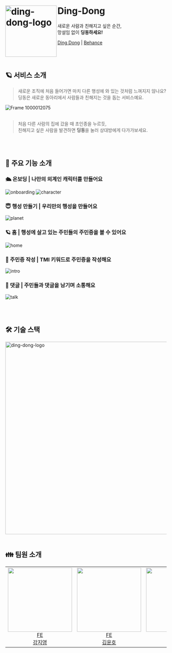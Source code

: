 

# <img width="160" align=left alt="ding-dong-logo" src="https://github.com/depromeet/Ding-dong-fe/assets/62633444/db00a3c0-4959-426e-9d1f-545efc22cfc6"> Ding-Dong 
새로운 사람과 친해지고 싶은 순간,<br/> 망설임 없이 **딩동하세요!**

<a href="https://ding-dong-planet.com/">Ding Dong</a> | <a href='https://www.behance.net/gallery/175602565/DingDong-TMI-'>Behance</a>

<br/>
<br/>

## 🪐 서비스 소개

  > 새로운 조직에 처음 들어가면 마치 다른 행성에 와 있는 것처럼 느껴지지 않나요? <br/> 
  딩동은 새로운 동아리에서 사람들과 친해지는 것을 돕는 서비스예요. <br/>
  
  ![Frame 1000012075](https://github.com/depromeet/Ding-dong-fe/assets/62633444/55d857cd-d18e-409d-b7bf-b42306202038)
  <br/>
  <br/>
  
  > 처음 다른 사람의 집에 갔을 때 초인종을 누르듯,  <br/>
  친해지고 싶은 사람을 발견하면 **딩동**을 눌러 상대방에게 다가가보세요.

<br/>
<br/>

## 💫 주요 기능 소개
### 🛳️ 온보딩 | 나만의 외계인 캐릭터를 만들어요 
![onboarding](https://github.com/depromeet/Ding-dong-fe/assets/62633444/e6bad261-b4be-4343-8f8c-f0b17483ef1d)
![character](https://github.com/depromeet/Ding-dong-fe/assets/62633444/cd503980-59c5-4752-a266-ab39faa7a54a)

### 😇 행성 만들기 | 우리만의 행성을 만들어요
![planet](https://github.com/depromeet/Ding-dong-fe/assets/62633444/d50a07d2-a9a3-45dc-ad61-82fff1514854)

### 🪐 홈 | 행성에 살고 있는 주민들의 주민증을 볼 수 있어요
![home](https://github.com/depromeet/Ding-dong-fe/assets/62633444/f04393b0-a4b1-4e15-97d8-487e6456c1a3)
### 📝 주민증 작성 | TMI 키워드로 주민증을 작성해요
![intro](https://github.com/depromeet/Ding-dong-fe/assets/62633444/f55416bb-2865-40ab-8c43-eaf82ed43f03)

### 💬 댓글 | 주민들과 댓글을 남기며 소통해요
![talk](https://github.com/depromeet/Ding-dong-fe/assets/62633444/13d43192-1672-4e4f-87a0-ea023f9c6479)


<br/>
<br/>

## 🛠️ 기술 스택
<img width="600" align=center alt="ding-dong-logo" src="https://github.com/depromeet/Ding-dong-fe/assets/62633444/b5b59d8d-53e3-4862-87a1-84ce6b0fb2e4"/>


<br/>
<br/>

## 👪 팀원 소개 
<table>

<tr>
  <td align=center>
    <a href="https://github.com/99-zziy">
    <img src="https://github.com/99-zziy.png" width="200px" />
    <br/>
    FE 
    <br/>
    강지영
    </a>
  </td>
 
  <td align=center>
    <a href="https://github.com/kimyouknow">
    <img src="https://github.com/kimyouknow.png" width="200px" />
    <br/>
    FE 
    <br/>
    김윤호
    </a>
  </td>
  
  <td align=center>
    <a href="https://github.com/darae07">
    <img src="https://github.com/darae07.png" width="200px"  />
    <br/>
    FE 
    <br/>
    이다래
    </a>
  </td>
  
  <td align=center>
    <a href="https://github.com/hyehyeonmoon">
    <img src="https://github.com/hyehyeonmoon.png" width="200px"  />
    <br/>
    FE 
    <br/>
    문혜현
    </a>
  </td>
  
</tr>
</table>
